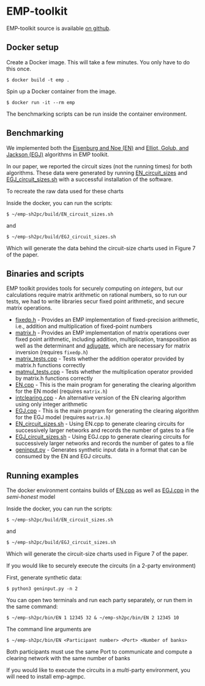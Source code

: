 # EMP-toolkit

EMP-toolkit source is available [on github](https://github.com/emp-toolkit).

## Docker setup

Create a Docker image. This will take a few minutes. You only have to do this once.

```
$ docker build -t emp .
```
Spin up a Docker container from the image. 
```
$ docker run -it --rm emp
```

The benchmarking scripts can be run inside the container environment.

## Benchmarking

We implemented both the [Eisenburg and Noe (EN)](https://www.jstor.org/stable/2661572) and [Elliot, Golub, and Jackson (EGJ)](https://www.aeaweb.org/articles?id=10.1257/aer.104.10.3115) algorithms in EMP toolkit.

In our paper, we reported the circuit sizes (not the running times) for both algorithms.
These data were generated by running [EN_circuit_sizes](EN_circuit_sizes.sh) and [EGJ_circuit_sizes.sh](EGJ_circuit_sizes.sh) with a successful installation of the software.

To recreate the raw data used for these charts

Inside the docker, you can run the scripts:

```
$ ~/emp-sh2pc/build/EN_circuit_sizes.sh
```
and 
```
$ ~/emp-sh2pc/build/EGJ_circuit_sizes.sh
```
Which will generate the data behind the circuit-size charts used in Figure 7 of the paper.

## Binaries and scripts

EMP toolkit provides tools for securely computing on *integers*, but our calculations require matrix arithmetic on rational numbers, so to run our tests, we had to write libraries secur fixed point arithmetic, and secure matrix operations.

- [fixedp.h](source/fixedp.h) - Provides an EMP implementation of fixed-precision arithmetic, i.e., addition and multiplication of fixed-point numbers
- [matrix.h](source/matrix.h) - Provides an EMP implementation of matrix operations over fixed point arithmetic, including addition, multiplication, transposition as well as the determinant and [adjugate](https://en.wikipedia.org/wiki/Adjugate_matrix), which are necessary for matrix inversion (requires `fixedp.h`)
- [matrix_tests.cpp](source/matrix_tests.cpp) - Tests whether the addition operator provided by matrix.h functions correctly
- [matmul_tests.cpp](source/matmul_tests.cpp) - Tests whether the multiplication operator provided by matrix.h functions correctly
- [EN.cpp](source/EN.cpp) - This is the main program for generating the clearing algorithm for the EN model (requires `matrix.h`)
- [intclearing.cpp](source/intclearing.cpp) - An alternative version of the EN clearing algorithm using only integer arithmetic 
- [EGJ.cpp](source/EGJ.cpp) - This is the main program for generating the clearing algorithm for the EGJ model (requires `matrix.h`)
- [EN_circuit_sizes.sh](source/EN_circuit_sizes.sh) - Using EN.cpp to generate clearing circuits for successively larger networks and records the number of gates to a file
- [EGJ_circuit_sizes.sh](source/EGJ_circuit_sizes.sh) - Using EGJ.cpp to generate clearing circuits for successively larger networks and records the number of gates to a file
- [geninput.py](geninput.py) - Generates synthetic input data in a format that can be consumed by the EN and EGJ circuits.

## Running examples

The docker environment contains builds of [EN.cpp](source/EN.cpp) as well as [EGJ.cpp](source/EGJ.cpp) in the *semi-honest* model

Inside the docker, you can run the scripts:

```
$ ~/emp-sh2pc/build/EN_circuit_sizes.sh
```
and 
```
$ ~/emp-sh2pc/build/EGJ_circuit_sizes.sh
```
Which will generate the circuit-size charts used in Figure 7 of the paper.


If you would like to securely execute the circuits (in a 2-party environment)

First, generate synthetic data:
```
$ python3 geninput.py -n 2
```

You can open two terminals and run each party separately, or run them in the same command:
```
$ ~/emp-sh2pc/bin/EN 1 12345 32 & ~/emp-sh2pc/bin/EN 2 12345 10
```

The command line arguments are
```
$ ~/emp-sh2pc/bin/EN <Participant number> <Port> <Number of banks>
```

Both participants must use the same Port to communicate and compute a clearing network with the same number of banks

If you would like to execute the circuits in a *multi*-party environment, you will need to install emp-agmpc.

